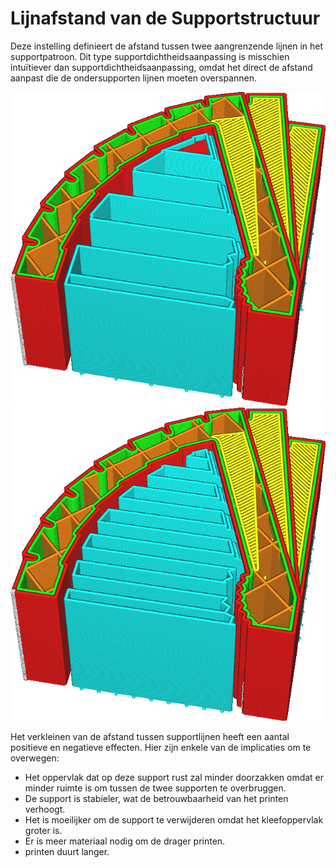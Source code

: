 Lijnafstand van de Supportstructuur
====
Deze instelling definieert de afstand tussen twee aangrenzende lijnen in het supportpatroon. Dit type supportdichtheidsaanpassing is misschien intuïtiever dan supportdichtheidsaanpassing, omdat het direct de afstand aanpast die de ondersupporten lijnen moeten overspannen.

<!--screenshot {
"image_path": "support_infill_rate_low.png",
"modellen": [{"script": "spiral_stair.scad"}],
"camerapositie": [-95, 18, 116],
"instellingen": {
    "support_enable": waar,
    "support_infill_rate": 10
},
"laag": 256,
"kleuren": 64
}-->
<!--screenshot {
"image_path": "support_infill_rate_high.png",
"modellen": [{"script": "spiral_stair.scad"}],
"camerapositie": [-95, 18, 116],
"instellingen": {
    "support_enable": waar,
    "support_infill_rate": 20
},
"laag": 256,
"kleuren": 64
}-->
![Grote regelafstand](../../../articles/images/support_infill_rate_low.png)
![Lage regelafstand](../../../articles/images/support_infill_rate_high.png)

Het verkleinen van de afstand tussen supportlijnen heeft een aantal positieve en negatieve effecten. Hier zijn enkele van de implicaties om te overwegen:
* Het oppervlak dat op deze support rust zal minder doorzakken omdat er minder ruimte is om tussen de twee supporten te overbruggen.
* De support is stabieler, wat de betrouwbaarheid van het printen verhoogt.
* Het is moeilijker om de support te verwijderen omdat het kleefoppervlak groter is.
* Er is meer materiaal nodig om de drager printen.
* printen duurt langer.